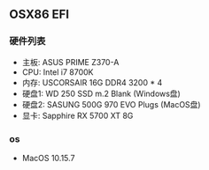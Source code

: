 ## OSX86 EFI

### 硬件列表

* 主板: ASUS PRIME Z370-A
* CPU: Intel i7 8700K
* 内存: USCORSAIR 16G DDR4 3200 * 4
* 硬盘1: WD 250 SSD m.2 Blank (Windows盘)
* 硬盘2: SASUNG 500G 970 EVO Plugs (MacOS盘)
* 显卡: Sapphire RX 5700 XT 8G

### os

* MacOS 10.15.7